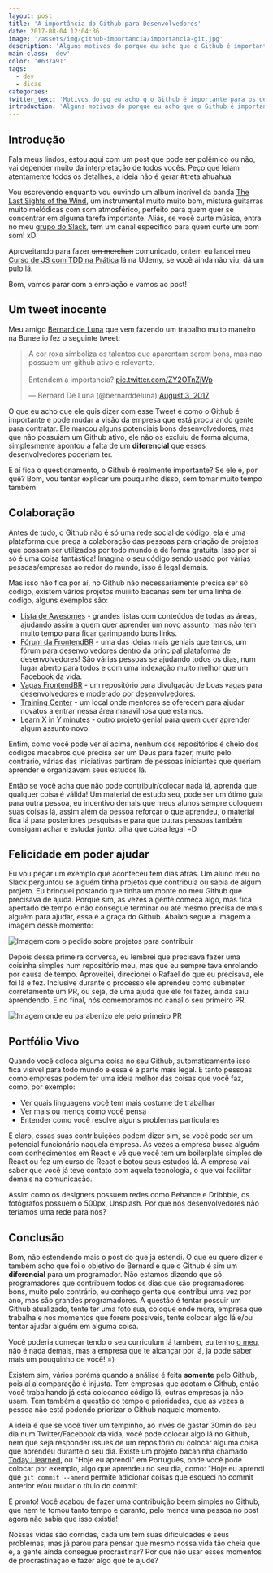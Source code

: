 ```yaml
---
layout: post
title: 'A importância do Github para Desenvolvedores'
date: 2017-08-04 12:04:36
image: '/assets/img/github-importancia/importancia-git.jpg'
description: 'Alguns motivos do porque eu acho que o Github é importante para os desenvolvedores.'
main-class: 'dev'
color: '#637a91'
tags:
  - dev
  - dicas
categories:
twitter_text: 'Motivos do pq eu acho q o Github é importante para os devs.'
introduction: 'Alguns motivos do porque eu acho que o Github é importante para os desenvolvedores.'
---
```


## Introdução

Fala meus lindos, estou aqui com um post que pode ser polêmico ou não, vai depender muito da interpretação de todos vocês. Peço que leiam atentamente todos os detalhes, a ideia não é gerar #treta ahuahua

Vou escrevendo enquanto vou ouvindo um album incrível da banda [The Last Sights of the Wind](https://open.spotify.com/album/6tIzZJUF8WPl2YiHWxk4TU), um instrumental muito muito bom, mistura guitarras muito melódicas com som atmosférico, perfeito para quem quer se concentrar em alguma tarefa importante. Aliás, se você curte música, entra no meu [grupo do Slack](https://bit.ly/slack-will), tem um canal específico para quem curte um bom som! xD

Aproveitando para fazer <s>um merchan</s> comunicado, ontem eu lancei meu [Curso de JS com TDD na Prática](https://www.udemy.com/js-com-tdd-na-pratica/?couponCode=PROMOABR22) lá na Udemy, se você ainda não viu, dá um pulo lá.

Bom, vamos parar com a enrolação e vamos ao post!

## Um tweet inocente

Meu amigo [Bernard de Luna](https://twitter.com/bernarddeluna) que vem fazendo um trabalho muito maneiro na Bunee.io fez o seguinte tweet:

<blockquote class="twitter-tweet" data-lang="en"><p lang="pt" dir="ltr">A cor roxa simboliza os talentos que aparentam serem bons, mas nao possuem um github ativo e relevante.<br><br>Entendem a importancia? <a href="https://t.co/ZY2OTnZjWp">pic.twitter.com/ZY2OTnZjWp</a></p>&mdash; Bernard De Luna (@bernarddeluna) <a href="https://twitter.com/bernarddeluna/status/893178227002355713">August 3, 2017</a></blockquote>

O que eu acho que ele quis dizer com esse Tweet é como o Github é importante e pode mudar a visão da empresa que está procurando gente para contratar. Ele marcou alguns potenciais bons desenvolvedores, mas que não possuiam um Github ativo, ele não os excluiu de forma alguma, simplesmente apontou a falta de um **diferencial** que esses desenvolvedores poderiam ter.

E aí fica o questionamento, o Github é realmente importante? Se ele é, por quê? Bom, vou tentar explicar um pouquinho disso, sem tomar muito tempo também.

## Colaboração

Antes de tudo, o Github não é só uma rede social de código, ela é uma plataforma que prega a colaboração das pessoas para criação de projetos que possam ser utilizados por todo mundo e de forma gratuita. Isso por si só é uma coisa fantástica! Imagina o seu código sendo usado por várias pessoas/empresas ao redor do mundo, isso é legal demais.

Mas isso não fica por aí, no Github não necessariamente precisa ser só código, existem vários projetos muiiiito bacanas sem ter uma linha de código, alguns exemplos são:

- [Lista de Awesomes](https://github.com/sindresorhus/awesome) - grandes listas com conteúdos de todas as áreas, ajudando assim a quem quer aprender um novo assunto, mas não tem muito tempo para ficar garimpando bons links.
- [Fórum da FrontendBR](https://github.com/frontendbr/forum) - uma das ideias mais geniais que temos, um fórum para desenvolvedores dentro da principal plataforma de desenvolvedores! São várias pessoas se ajudando todos os dias, num lugar aberto para todos e com uma indexação muito melhor que um Facebook da vida.
- [Vagas FrontendBR](https://github.com/frontendbr/vagas) - um repositório para divulgação de boas vagas para desenvolvedores e moderado por desenvolvedores.
- [Training Center](https://github.com/training-center) - um local onde mentores se oferecem para ajudar novatos a entrar nessa área maravilhosa que estamos.
- [Learn X in Y minutes](https://github.com/adambard/learnxinyminutes-docs) - outro projeto genial para quem quer aprender algum assunto novo.

Enfim, como você pode ver aí acima, nenhum dos repositórios é cheio dos códigos macabros que precisa ser um Deus para fazer, muito pelo contrário, várias das iniciativas partiram de pessoas iniciantes que queriam aprender e organizavam seus estudos lá.

Então se você acha que não pode contribuir/colocar nada lá, aprenda que qualquer coisa é válida! Um material de estudo seu, pode ser um ótimo guia para outra pessoa, eu incentivo demais que meus alunos sempre coloquem suas coisas lá, assim além da pessoa reforçar o que aprendeu, o material fica lá para posteriores pesquisas e para que outras pessoas também consigam achar e estudar junto, olha que coisa legal =D

## Felicidade em poder ajudar

Eu vou pegar um exemplo que aconteceu tem dias atrás. Um aluno meu no Slack perguntou se alguém tinha projetos que contribuia ou sabia de algum projeto. Eu brinquei postando que tinha um monte no meu Github que precisava de ajuda. Porque sim, as vezes a gente começa algo, mas fica apertado de tempo e não consegue terminar ou até mesmo precisa de mais alguém para ajudar, essa é a graça do Github. Abaixo segue a imagem a imagem desse momento:

![Imagem com o pedido sobre projetos para contribuir](/assets/img/github-importancia/ajuda-projetos.png)

Depois dessa primeira conversa, eu lembrei que precisava fazer uma coisinha simples num repositório meu, mas que eu sempre tava enrolando por causa de tempo. Aproveitei, direcionei o Rafael do que eu precisava, ele foi lá e fez. Inclusive durante o processo ele aprendeu como submeter corretamente um PR, ou seja, de uma ajuda que ele foi fazer, ainda saiu aprendendo. E no final, nós comemoramos no canal o seu primeiro PR.

![Imagem onde eu parabenizo ele pelo primeiro PR](/assets/img/github-importancia/primeiro-pr.png)

## Portfólio Vivo

Quando você coloca alguma coisa no seu Github, automaticamente isso fica visível para todo mundo e essa é a parte mais legal. E tanto pessoas como empresas podem ter uma ideia melhor das coisas que você faz, como, por exemplo:

- Ver quais linguagens você tem mais costume de trabalhar
- Ver mais ou menos como você pensa
- Entender como você resolve alguns problemas particulares

E claro, essas suas contribuições podem dizer sim, se você pode ser um potencial funcionário naquela empresa. As vezes a empresa busca alguém com conhecimentos em React e vê que você tem um boilerplate simples de React ou fez um curso de React e botou seus estudos lá. A empresa vai saber que você já teve contato com aquela tecnologia, o que vai facilitar demais na comunicação.

Assim como os designers possuem redes como Behance e Dribbble, os fotógrafos possuem o 500px, Unsplash. Por que nós desenvolvedores não teríamos uma rede para nós?

## Conclusão

Bom, não estendendo mais o post do que já estendi. O que eu quero dizer e também acho que foi o objetivo do Bernard é que o Github é sim um **diferencial** para um programador. Não estamos dizendo que só programadores que contribuem todos os dias que são programadores bons, muito pelo contrário, eu conheço gente que contribui uma vez por ano, mas são grandes programadores. A questão é tentar possuir um Github atualizado, tente ter uma foto sua, coloque onde mora, empresa que trabalha e nos momentos que forem possíveis, tente colocar algo lá e/ou tentar ajudar alguém em alguma coisa.

Você poderia começar tendo o seu curriculum lá também, eu tenho [o meu](https://github.com/willianjusten/resume), não é nada demais, mas a empresa que te alcançar por lá, já pode saber mais um pouquinho de você! =)

Existem sim, vários poréms quando a análise é feita **somente** pelo Github, pois aí a comparação é injusta. Tem empresas que adotam o Github, então você trabalhando já está colocando código lá, outras empresas já não usam. Tem também a questão do tempo e prioridades, que as vezes a pessoa não está podendo priorizar o Github naquele momento.

A ideia é que se você tiver um tempinho, ao invés de gastar 30min do seu dia num Twitter/Facebook da vida, você pode colocar algo lá no Github, nem que seja responder issues de um repositório ou colocar alguma coisa que aprendeu durante o seu dia. Existe um projeto bacaninha chamado [Today I learned](https://github.com/thoughtbot/til), ou "Hoje eu aprendi" em Português, onde você pode colocar por exemplo, algo que aprendeu no seu dia, como: "Hoje eu aprendi que `git commit --amend` permite adicionar coisas que esqueci no commit anterior e/ou mudar o título do commit.

E pronto! Você acabou de fazer uma contribuição beem simples no Github, que nem te tomou tanto tempo e garanto, pelo menos uma pessoa no post agora não sabia que isso existia!

Nossas vidas são corridas, cada um tem suas dificuldades e seus problemas, mas já parou para pensar que mesmo nossa vida tão cheia que é, a gente ainda consegue procrastinar? Por que não usar esses momentos de procrastinação e fazer algo que te ajude?
